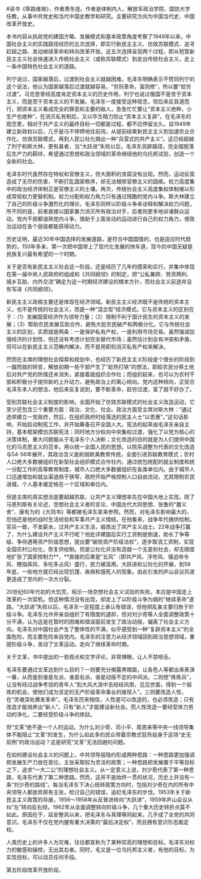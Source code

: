 #读书《筚路维艰》，作者萧冬连。作者是体制内人，解放军政治学院、国防大学任教，从事中共党史和当代中国史教学和研究。主要研究方向为中国当代史、中国改革开放史。

本书内容从执政党的建国方略、发展模式和基本政策角度考察了1949年以来，中国社会主义的实践路径经历的五次选择，即实行新民主主义、仿效苏联模式、追寻赶超之路、发动继续革命和转向改革开放。这五次选择呈现两个过程，即从短暂新民主主义社会快速进入传统社会主义（或称苏联模式）到走出传统社会主义，走上一条中国特色社会主义的道路。

列宁说过，国家越落后，过渡到社会主义就越困难。毛泽东明确表示不赞同列宁的这个说法，他认为国家越落后过渡就越容易，“穷则革命，富则修”，所以要“趁穷过渡”。马克思曾经高度肯定资本主义的历史作用，列宁也说过俄国不是苦于资本主义，而是苦于资本主义的不发展。毛泽东一度接受这种观念，但后来反其道而行，把资本主义看成完全的罪恶和主要的敌人，急急忙忙要让“资本主义绝种，小生产也绝种”，在消灭私有制后，又以毕生精力防止“资本主义复辟”。在毛泽东的观念里，相对于共产主义的最终目标一切都是过程，都不应停留太久。自1949年建立新政权以后，几乎是马不停蹄地往前闯，从提前结束新民主主义到加速农业合作化，仿效苏联模式，再到人民公社化搞出一种“兵营式的共产主义”。这已经超越了列宁和斯大林，更有甚者，当“大跃进”失败以后，毛泽东另辟蹊径，完全摆脱落后生产力的羁绊，希望通过思想和政治领域的革命继续他的乌托邦试验，创造一个全新的社会。

毛泽东时代虽然存在特权和官僚主义，但大面积的贪腐没有出现。然而，运动反腐造成了无尽的伤害，不断打乱国家秩序，却无法根除官僚主义的固疾。权力高度集中的政治经济体制正是官僚主义的土壤。再次，传统社会主义高度集权体制难以形成常规权力更替机制。权力分配和权力角力只有通过残酷的党内斗争。斯大林建立了自己的阶级斗争激烈化的理论，毛泽东同样以阶级斗争来诠释和解决权力问题，所不同的是，前者直接以国家暴力消灭所有政治对手，后者则更多地诉诸群众运动。党内干部都谙熟党内斗争，借助于上面发动的运动进行自己的权力角力，使政治运动在各个层级都能获得动力。

历史证明，最近30年中国选择的发展道路，是符合中国国情的，也是适应时代趋势的，150年多来，第一次把中国带上了现代化发展的快车道，现今的中国无疑是民族复兴最有希望的一个时期。

关于是否有新民主主义社会这一阶段，还是经历了几年的摸索和实行，并集中体现在第一届中央人民政府的组成和《共同纲领》的制定，把“公私兼顾、劳资两利、城乡互助、内外交流”确定为这一时期经济建设的根本方针，而社会主义前途并没有写进《共同纲领》。

新民主主义政纲主要还是体现在经济领域。新民主主义经济既不是传统的资本主义，也不是传统的社会主义，而是一种“混合型”经济模式。它与资本主义的区别在于：（1）发展国营经济作为领导力量；（2）限制不利于国计民生的资本主义的发展；（3）帮助农民发展互助合作，避免大批农民破产和两极分化。它与传统社会主义的区别，实质就是两条：一是保护私有产权，一是利用市场交易。虽然强调加强经济的计划性，但还没有考虑计划完全替代市场；虽然估计到会有冲突和矛盾，但可以在新民主主义范畴内解决，而不是用即刻消灭私有产权来解决。

然而在主席的理想社会探索和规划中，也经历了新民主主义阶段是个很长的阶段到一蹴而就的转变，解放初期一些干部产生了“趁热打铁”的想法，即趁农民分得土地后对共产党的热情还未消失，紧接着就组织合作社；而组织起来，也可以为农村干部和积极分子提供新的上升动力，避免政治上的离心倾向。党内这种倾向，正契合毛泽东本人的想法，他后来反复说到，要不断革命，趁穷过渡，富了就不好办了。

受到苏联社会主义制度的影响，全国开始了仿效苏联模式的社会主义改造运动，它至少还包含三个重要方面：政治、文化、社会。政治方面受主席对斯大林：“通过选举建立一党政府，然后，在组织政府时给落选的民主人士“以恩惠”。”这句话影响，开始启动制宪工作，并开始筹备召开全国人大。宪法的起草由毛泽东亲自主持，基本框架模仿苏联宪法；同时地方分权向中央集权过渡，强化了以党为核心的决策体制，重大问题服从于毛泽东个人决断；文化改造的目的就是为人们提供中国化的马克思主义的范本，用以统一全国人民的思想。以院系调整为代表的文化改造与54-56年展开，其政治含义是削弱欧美教育传统，全面引进苏联教育模式；农村人口绝大多数被组织在新型社会组织模式合作社内，通过统包统配的就业制度和统一分配工作的高等教育制度，城市人口绝大多数被组织在各类单位内。由于城市人口迅速增加和就业渠道趋于狭窄，政府开始严格控制人口自由流动，尤其限制农民进城，个人基本被定格在一个区域和单位内。

但是主席的真实想法是要超越苏联，让共产主义理想率先在中国大地上实现。除了马恩列斯有关论述，空想社会主义者的言论、中国古代大同思想、张鲁的“置义舍”、康有为的《大同书》等都被毛泽东拿来参照。然而，对毛泽东影响最大的，恐怕还是他的战时生活经验和军事共产主义情结。在他看来，战争年代搞供给制，官兵一致，不发薪水，过共产主义生活，锻炼出了共产主义战士。22年战争打赢了，为什么建设共产主义不行呢？他批评建国后实行工资制是倒退，助长了争等级、争待遇等资产阶级思想，提出要“破除资产阶级法权”，逐步取消工资制，实现全国农村公社化，恢复供给制。但是公社化并没有造就一个无差别社会，却无限度地扩张了国家控制力**，**直接的后果是“五风”（即共产风、浮夸风、强迫命令风、瞎指挥风、多吃多占风）盛行，民力被滥用。大跃进和公社化的开展，到58年底，一些地方就已经出现饥馑、疾病和饿死人的现象。由此引发的庐山会议风波更造成了党内的一次大分裂。

20世纪60年代初的大饥荒，昭示一场空想社会主义试验的失败，本应是中国走上改革的一次契机。但这种情况没有出现，却走上了以阶级斗争为纲的“继续革命”道路。“大跃进”失败以后，毛泽东一定程度上承认有错误，但他把乱象主要归咎于阶级斗争。毛泽东允许并亲自组织了有限度的退却，但对刘少奇等人全面调整政策十分不满，认为这是在暂时的困难和错误面前发生了政治动摇，偏离了社会主义方向。毛泽东对中国社会产生了整体性的不满，似乎感受到一种“复辟资本主义”的全面危险，而主要危险来自党内。毛泽东的注意力从经济领域回到政治思想领域，重提阶级斗争，发动了文革运动。走向了继续革命时期。

关于文革，书中提出的一些观点和文字评论，非常辣眼，让人不禁咂舌。

毛泽东要通过文革达到什么目的？一则要充分揭露黑暗面，让各色人等都出来表演一番，从而鉴别谁是左派，谁是右派，谁是动摇不定的中间派。二则想“练练兵”，让没有经过战争考验的青年人“到大风大浪中去经经风雨，见见世面，得到一个锻炼的机会，使他们成为坚定的无产阶级革命事业的接班人”。三则要改造人性，在“灵魂深处爆发革命”。毛泽东历来相信，人性是可以改造的，也必须改造；只有改造才能培养出“新人”，只有“新人”才能建设新社会。而人性改造一要经受体力劳动的净化，二要经受阶级斗争的炼狱。 

但“文革”绝不是一个人的运动。为什么刘少奇、邓小平、周恩来等中央一线领导集体不能阻止“文革”的发生，为什么如此多的民众带着宗教式狂热投身于这场“史无前例”的政治运动？这是研究“文革”无法回避的问题。

在如何建设社会主义的问题上，中共领导层隐约形成两种思路：一种思路更加强调把发展生产力放在首位，主张采取较为灵活的政策；一种思路把发展置于平等目标之下，追求“一大二公”的理想社会主义。从一定意义上说，刘少奇代表了第一种思路，毛泽东代表了第二种思路。然而，这并不是始终一贯的状况，历史上并没有一条“刘少奇的路线”。每当毛泽东下决心扭转政策方向时，包括刘少奇在内的所有中央领导人都放弃原有主张，检讨自己的错误，追赶毛泽东的步伐。1953年关于新民主主义政策的存废，1956～1958年从反冒进转向“大跃进”，1959年庐山会议从纠“左”转向反右倾，1962年从全面调整转向阶级斗争，几个重大历史转折点莫不如此。原因在于，延安整风以来，把毛泽东与真理等同起来，几乎成了全党的共同意识。毛泽东不仅在党内握有重大决策的“最后决定权”，而且拥有意识形态裁定权。

人类历史上的许多人为灾难，往往都宣称为了某种崇高的理想和目标。毛泽东对权力的敏感和操控，无出其右者。同时，毛又是一位乌托邦主义者，有他的目标，为实现目标，可以动员任何手段。

第五阶段改革开放阶段，




